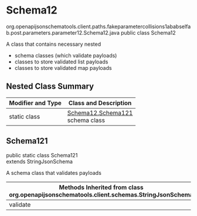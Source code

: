 # Schema12
org.openapijsonschematools.client.paths.fakeparametercollisions1ababselfab.post.parameters.parameter12.Schema12.java
public class Schema12

A class that contains necessary nested
- schema classes (which validate payloads)
- classes to store validated list payloads
- classes to store validated map payloads

## Nested Class Summary
| Modifier and Type | Class and Description |
| ----------------- | ---------------------- |
| static class | [Schema12.Schema121](#schema121)<br> schema class |

## Schema121
public static class Schema121<br>
extends StringJsonSchema

A schema class that validates payloads

| Methods Inherited from class org.openapijsonschematools.client.schemas.StringJsonSchema |
| ------------------------------------------------------------------ |
| validate                                                           |

